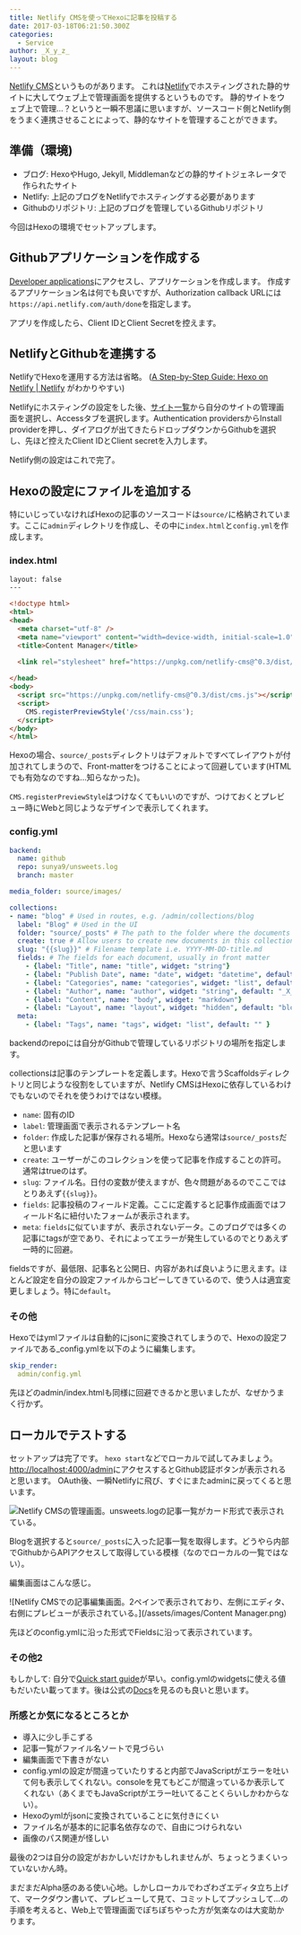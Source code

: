 ```yaml
---
title: Netlify CMSを使ってHexoに記事を投稿する
date: 2017-03-18T06:21:50.300Z
categories:
  - Service
author: _X_y_z_
layout: blog
---
```


[Netlify CMS](https://github.com/netlify/netlify-cms)というものがあります。
これは[Netlify](https://www.netlify.com/)でホスティングされた静的サイトに大してウェブ上で管理画面を提供するというものです。
静的サイトをウェブ上で管理…？というと一瞬不思議に思いますが、ソースコード側とNetlify側をうまく連携させることによって、静的なサイトを管理することができます。

<!-- more -->

## 準備（環境)

* ブログ: HexoやHugo, Jekyll, Middlemanなどの静的サイトジェネレータで作られたサイト
* Netlify: 上記のブログをNetlifyでホスティングする必要があります
* Githubのリポジトリ: 上記のブログを管理しているGithubリポジトリ

今回はHexoの環境でセットアップします。

## Githubアプリケーションを作成する

[Developer applications](https://github.com/settings/developers)にアクセスし、アプリケーションを作成します。
作成するアプリケーション名は何でも良いですが、Authorization callback URLには
`https://api.netlify.com/auth/done`を指定します。

アプリを作成したら、Client IDとClient Secretを控えます。

## NetlifyとGithubを連携する

NetlifyでHexoを運用する方法は省略。
([A Step-by-Step Guide: Hexo on Netlify | Netlify](https://www.netlify.com/blog/2015/10/26/a-step-by-step-guide-hexo-on-netlify/)
がわかりやすい)

Netlifyにホスティングの設定をした後、[サイト一覧](https://app.netlify.com/)から自分のサイトの管理画面を選択し、Accessタブを選択します。Authentication providersからInstall providerを押し、ダイアログが出てきたらドロップダウンからGithubを選択し、先ほど控えたClient IDとClient secretを入力します。

Netlify側の設定はこれで完了。

## Hexoの設定にファイルを追加する

特にいじっていなければHexoの記事のソースコードは`source/`に格納されています。ここに`admin`ディレクトリを作成し、その中に`index.html`と`config.yml`を作成します。

### index.html

```html
layout: false
---

<!doctype html>
<html>
<head>
  <meta charset="utf-8" />
  <meta name="viewport" content="width=device-width, initial-scale=1.0" />
  <title>Content Manager</title>
  
  <link rel="stylesheet" href="https://unpkg.com/netlify-cms@^0.3/dist/cms.css" />

</head>
<body>
  <script src="https://unpkg.com/netlify-cms@^0.3/dist/cms.js"></script>
  <script>
    CMS.registerPreviewStyle('/css/main.css');
  </script>
</body>
</html>
```

Hexoの場合、`source/_posts`ディレクトリはデフォルトですべてレイアウトが付加されてしまうので、Front-matterをつけることによって回避しています(HTMLでも有効なのですね…知らなかった)。

`CMS.registerPreviewStyle`はつけなくてもいいのですが、つけておくとプレビュー時にWebと同じようなデザインで表示してくれます。

### config.yml

```yaml
backend:
  name: github
  repo: sunya9/unsweets.log
  branch: master

media_folder: source/images/

collections:
- name: "blog" # Used in routes, e.g. /admin/collections/blog
  label: "Blog" # Used in the UI
  folder: "source/_posts" # The path to the folder where the documents are stored
  create: true # Allow users to create new documents in this collection
  slug: "{{slug}}" # Filename template i.e. YYYY-MM-DD-title.md
  fields: # The fields for each document, usually in front matter
    - {label: "Title", name: "title", widget: "string"}
    - {label: "Publish Date", name: "date", widget: "datetime", default: ""}
    - {label: "Categories", name: "categories", widget: "list", default: ""}
    - {label: "Author", name: "author", widget: "string", default: "_X_y_z_"}
    - {label: "Content", name: "body", widget: "markdown"}
    - {label: "Layout", name: "layout", widget: "hidden", default: "blog"}
  meta:
    - {label: "Tags", name: "tags", widget: "list", default: "" }  
```

backendのrepoには自分がGithubで管理しているリポジトリの場所を指定します。

collectionsは記事のテンプレートを定義します。Hexoで言うScaffoldsディレクトリと同じような役割をしていますが、Netlify CMSはHexoに依存しているわけでもないのでそれを使うわけではない模様。

* `name`: 固有のID
* `label`: 管理画面で表示されるテンプレート名
* `folder`: 作成した記事が保存される場所。Hexoなら通常は`source/_posts`だと思います
* `create`: ユーザーがこのコレクションを使って記事を作成することの許可。通常はtrueのはず。
* `slug`: ファイル名。日付の変数が使えますが、色々問題があるのでここではとりあえず`{{slug}}`。
* `fields`: 記事投稿のフィールド定義。ここに定義すると記事作成画面ではフィールド名に紐付いたフォームが表示されます。
* `meta`: `fields`に似ていますが、表示されないデータ。このブログでは多くの記事にtagsが空であり、それによってエラーが発生しているのでとりあえず一時的に回避。

fieldsですが、最低限、記事名と公開日、内容があれば良いように思えます。ほとんど設定を自分の設定ファイルからコピーしてきているので、使う人は適宜変更しましょう。特に`default`。

### その他
Hexoではymlファイルは自動的にjsonに変換されてしまうので、Hexoの設定ファイルである_config.ymlを以下のように編集します。

```yaml
skip_render:
  admin/config.yml
```

先ほどのadmin/index.htmlも同様に回避できるかと思いましたが、なぜかうまく行かず。

## ローカルでテストする
セットアップは完了です。
`hexo start`などでローカルで試してみましょう。[http://localhost:4000/admin](http://localhost:4000/admin)にアクセスするとGithub認証ボタンが表示されると思います。
OAuth後、一瞬Netlifyに飛び、すぐにまたadminに戻ってくると思います。

![Netlify CMSの管理画面。unsweets.logの記事一覧がカード形式で表示されている。](/assets/images/d88e0aac-46bd-49a3-af56-2802ca148f7f.png)

Blogを選択すると`source/_posts`に入った記事一覧を取得します。どうやら内部でGithubからAPIアクセスして取得している模様（なのでローカルの一覧ではない）。

編集画面はこんな感じ。

![Netlify CMSでの記事編集画面。2ペインで表示されており、左側にエディタ、右側にプレビューが表示されている。](/assets/images/Content Manager.png)

先ほどのconfig.ymlに沿った形式でFieldsに沿って表示されています。

### その他2
もしかして: 自分で[Quick start guide](https://github.com/netlify/netlify-cms/blob/master/docs/quick-start.md)が早い。config.ymlのwidgetsに使える値もだいたい載ってます。後は公式の[Docs](https://www.netlifycms.org/docs/)を見るのも良いと思います。

### 所感とか気になるところとか

* 導入に少し手こずる
* 記事一覧がファイル名ソートで見づらい
* 編集画面で下書きがない
* config.ymlの設定が間違っていたりすると内部でJavaScriptがエラーを吐いて何も表示してくれない。consoleを見てもどこが間違っているか表示してくれない（あくまでもJavaScriptがエラー吐いてることくらいしかわからない）。
* Hexoのymlがjsonに変換されていることに気付きにくい
* ファイル名が基本的に記事名依存なので、自由につけられない
* 画像のパス関連が怪しい

最後の2つは自分の設定がおかしいだけかもしれませんが、ちょっとうまくいっていないかん時。

まだまだAlpha感のある使い心地。しかしローカルでわざわざエディタ立ち上げて、マークダウン書いて、プレビューして見て、コミットしてプッシュして…の手順を考えると、Web上で管理画面でぽちぽちやった方が気楽なのは大変助かります。
